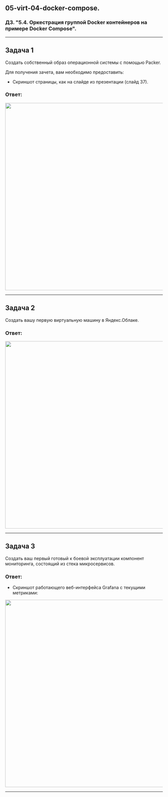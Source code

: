 ## 05-virt-04-docker-compose.
### ДЗ. "5.4. Оркестрация группой Docker контейнеров на примере Docker Compose".
---
## Задача 1
Создать собственный образ операционной системы с помощью Packer.

Для получения зачета, вам необходимо предоставить:
- Скриншот страницы, как на слайде из презентации (слайд 37).

### Ответ:

<p align="center">
  <img width="800" height="600" src="./assets/yc_01.png">
</p>

---

## Задача 2

Создать вашу первую виртуальную машину в Яндекс.Облаке.

### Ответ:

<p align="center">
  <img width="800" height="600" src="./assets/yc_01.png">
</p>

---
## Задача 3

Создать ваш первый готовый к боевой эксплуатации компонент мониторинга, состоящий из стека микросервисов.

### Ответ:
- Скриншот работающего веб-интерфейса Grafana с текущими метриками:
<p align="center">
  <img width="800" height="600" src="./assets/yc_02.png">
</p>

---
